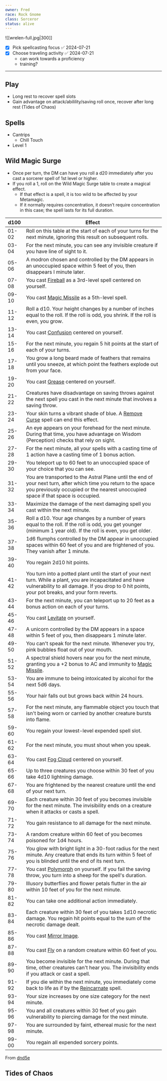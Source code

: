 ```yaml
---
owner: Fred
race: Rock Gnome
class: Sorceror
status: alive
---
```

![[wrelen-full.jpg|300]]
- [x] Pick spellcasting focus ✅ 2024-07-21
- [x] Choose traveling activity ✅ 2024-07-21
	- can work towards a proficiency
	- training?
---
## Play
- Long rest to recover spell slots
- Gain advantage on attack/abilility/saving roll once, recover after long rest (Tides of Chaos)
## Spells
- Cantrips
	- Chill Touch
- Level 1
## Wild Magic Surge
- Once per turn, the DM can have you roll a d20 immediately after you cast a sorcerer spell of 1st level or higher.
- If you roll a 1, roll on the Wild Magic Surge table to create a magical effect.
	- If that effect is a spell, it is too wild to be affected by your Metamagic.
	- If it normally requires concentration, it doesn’t require concentration in this case; the spell lasts for its full duration.

|d100|Effect|
|---|---|
|01-02|Roll on this table at the start of each of your turns for the next minute, ignoring this result on subsequent rolls.|
|03-04|For the next minute, you can see any invisible creature if you have line of sight to it.|
|05-06|A modron chosen and controlled by the DM appears in an unoccupied space within 5 feet of you, then disappears I minute later.|
|07-08|You cast [Fireball](http://dnd5e.wikidot.com/spell:fireball) as a 3rd-level spell centered on yourself.|
|09-10|You cast [Magic Missile](http://dnd5e.wikidot.com/spell:magic-missile) as a 5th-level spell.|
|11-12|Roll a d10. Your height changes by a number of inches equal to the roll. If the roll is odd, you shrink. If the roll is even, you grow.|
|13-14|You cast [Confusion](http://dnd5e.wikidot.com/spell:confusion) centered on yourself.|
|15-16|For the next minute, you regain 5 hit points at the start of each of your turns.|
|17-18|You grow a long beard made of feathers that remains until you sneeze, at which point the feathers explode out from your face.|
|19-20|You cast [Grease](http://dnd5e.wikidot.com/spell:grease) centered on yourself.|
|21-22|Creatures have disadvantage on saving throws against the next spell you cast in the next minute that involves a saving throw.|
|23-24|Your skin turns a vibrant shade of blue. A [Remove Curse](http://dnd5e.wikidot.com/spell:remove-curse) spell can end this effect.|
|25-26|An eye appears on your forehead for the next minute. During that time, you have advantage on Wisdom (Perception) checks that rely on sight.|
|27-28|For the next minute, all your spells with a casting time of 1 action have a casting time of 1 bonus action.|
|29-30|You teleport up to 60 feet to an unoccupied space of your choice that you can see.|
|31-32|You are transported to the Astral Plane until the end of your next turn, after which time you return to the space you previously occupied or the nearest unoccupied space if that space is occupied.|
|33-34|Maximize the damage of the next damaging spell you cast within the next minute.|
|35-36|Roll a d10. Your age changes by a number of years equal to the roll. If the roll is odd, you get younger (minimum 1 year old). If the roll is even, you get older.|
|37-38|1d6 flumphs controlled by the DM appear in unoccupied spaces within 60 feet of you and are frightened of you. They vanish after 1 minute.|
|39-40|You regain 2d10 hit points.|
|41-42|You turn into a potted plant until the start of your next turn. While a plant, you are incapacitated and have vulnerability to all damage. If you drop to 0 hit points, your pot breaks, and your form reverts.|
|43-44|For the next minute, you can teleport up to 20 feet as a bonus action on each of your turns.|
|45-46|You cast [Levitate](http://dnd5e.wikidot.com/spell:levitate) on yourself.|
|47-48|A unicorn controlled by the DM appears in a space within 5 feet of you, then disappears 1 minute later.|
|49-50|You can't speak for the next minute. Whenever you try, pink bubbles float out of your mouth.|
|51-52|A spectral shield hovers near you for the next minute, granting you a +2 bonus to AC and immunity to [Magic Missile](http://dnd5e.wikidot.com/spell:magic-missile).|
|53-54|You are immune to being intoxicated by alcohol for the next 5d6 days.|
|55-56|Your hair falls out but grows back within 24 hours.|
|57-58|For the next minute, any flammable object you touch that isn't being worn or carried by another creature bursts into flame.|
|59-60|You regain your lowest-level expended spell slot.|
|61-62|For the next minute, you must shout when you speak.|
|63-64|You cast [Fog Cloud](http://dnd5e.wikidot.com/spell:fog-cloud) centered on yourself.|
|65-66|Up to three creatures you choose within 30 feet of you take 4d10 lightning damage.|
|67-68|You are frightened by the nearest creature until the end of your next turn.|
|69-70|Each creature within 30 feet of you becomes invisible for the next minute. The invisibility ends on a creature when it attacks or casts a spell.|
|71-72|You gain resistance to all damage for the next minute.|
|73-74|A random creature within 60 feet of you becomes poisoned for 1d4 hours.|
|75-76|You glow with bright light in a 30-foot radius for the next minute. Any creature that ends its turn within 5 feet of you is blinded until the end of its next turn.|
|77-78|You cast [Polymorph](http://dnd5e.wikidot.com/spell:polymorph) on yourself. If you fail the saving throw, you turn into a sheep for the spell's duration.|
|79-80|Illusory butterflies and flower petals flutter in the air within 10 feet of you for the next minute.|
|81-82|You can take one additional action immediately.|
|83-84|Each creature within 30 feet of you takes 1d10 necrotic damage. You regain hit points equal to the sum of the necrotic damage dealt.|
|85-86|You cast [Mirror Image](http://dnd5e.wikidot.com/spell:mirror-image).|
|87-88|You cast [Fly](http://dnd5e.wikidot.com/spell:fly) on a random creature within 60 feet of you.|
|89-90|You become invisible for the next minute. During that time, other creatures can't hear you. The invisibility ends if you attack or cast a spell.|
|91-92|If you die within the next minute, you immediately come back to life as if by the [Reincarnate](http://dnd5e.wikidot.com/spell:reincarnate) spell.|
|93-94|Your size increases by one size category for the next minute.|
|95-96|You and all creatures within 30 feet of you gain vulnerability to piercing damage for the next minute.|
|97-98|You are surrounded by faint, ethereal music for the next minute.|
|99-00|You regain all expended sorcery points.
From [dnd5e](http://dnd5e.wikidot.com/sorcerer:wild-magic)

## Tides of Chaos
